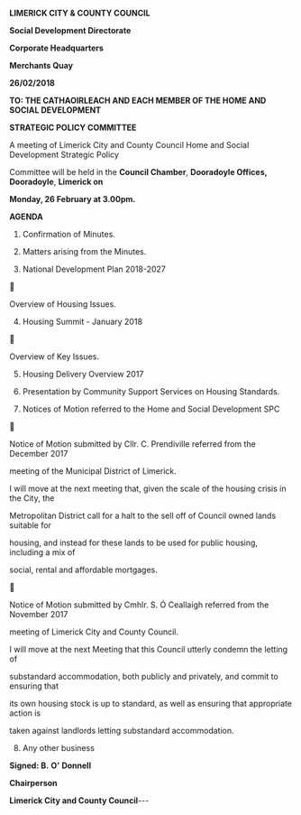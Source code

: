 **LIMERICK CITY & COUNTY COUNCIL**

**Social Development Directorate**

**Corporate Headquarters**

**Merchants Quay**

**26/02/2018**

**TO: THE CATHAOIRLEACH AND EACH MEMBER OF THE HOME AND SOCIAL DEVELOPMENT**

**STRATEGIC POLICY COMMITTEE**

A meeting of Limerick City and County Council Home and Social Development Strategic Policy

Committee will be held in the **Council Chamber**, **Dooradoyle Offices, Dooradoyle**, **Limerick on**

**Monday, 26 February at 3.00pm.**

**AGENDA**

1. Confirmation of Minutes.

2. Matters arising from the Minutes.

3. National Development Plan 2018-2027



Overview of Housing Issues.

4. Housing Summit - January 2018



Overview of Key Issues.

5. Housing Delivery Overview 2017

6. Presentation by Community Support Services on Housing Standards.

7. Notices of Motion referred to the Home and Social Development SPC



Notice of Motion submitted by Cllr. C. Prendiville referred from the December 2017

meeting of the Municipal District of Limerick.

I will move at the next meeting that, given the scale of the housing crisis in the City, the

Metropolitan District call for a halt to the sell off of Council owned lands suitable for

housing, and instead for these lands to be used for public housing, including a mix of

social, rental and affordable mortgages.



Notice of Motion submitted by Cmhlr. S. Ó Ceallaigh referred from the November 2017

meeting of Limerick City and County Council.

I will move at the next Meeting that this Council utterly condemn the letting of

substandard accommodation, both publicly and privately, and commit to ensuring that

its own housing stock is up to standard, as well as ensuring that appropriate action is

taken against landlords letting substandard accommodation.

8. Any other business

**Signed: B.** **O’** **Donnell**

**Chairperson**

**Limerick City and County Council**---
